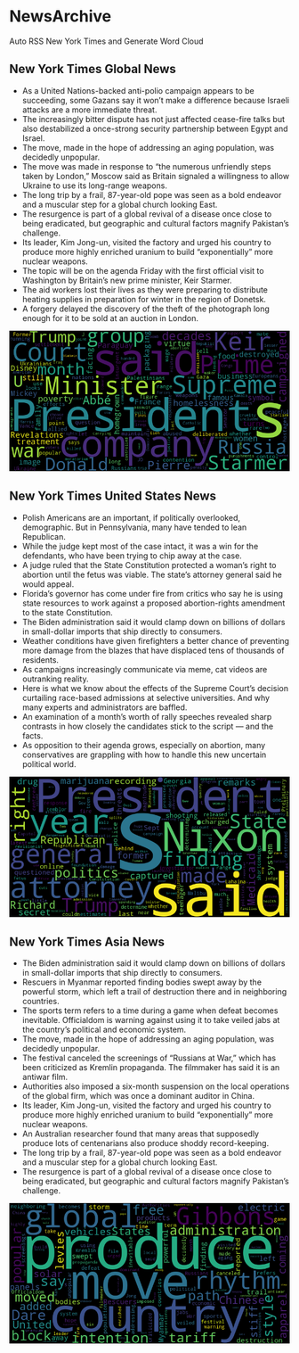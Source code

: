 # NewsArchive
Auto RSS New York Times and Generate Word Cloud

## New York Times Global News
* As a United Nations-backed anti-polio campaign appears to be succeeding, some Gazans say it won’t make a difference because Israeli attacks are a more immediate threat.
* The increasingly bitter dispute has not just affected cease-fire talks but also destabilized a once-strong security partnership between Egypt and Israel.
* The move, made in the hope of addressing an aging population, was decidedly unpopular.
* The move was made in response to “the numerous unfriendly steps taken by London,” Moscow said as Britain signaled a willingness to allow Ukraine to use its long-range weapons.
* The long trip by a frail, 87-year-old pope was seen as a bold endeavor and a muscular step for a global church looking East.
* The resurgence is part of a global revival of a disease once close to being eradicated, but geographic and cultural factors magnify Pakistan’s challenge.
* Its leader, Kim Jong-un, visited the factory and urged his country to produce more highly enriched uranium to build “exponentially” more nuclear weapons.
* The topic will be on the agenda Friday with the first official visit to Washington by Britain’s new prime minister, Keir Starmer.
* The aid workers lost their lives as they were preparing to distribute heating supplies in preparation for winter in the region of Donetsk.
* A forgery delayed the discovery of the theft of the photograph long enough for it to be sold at an auction in London.

![Global](./global.png)
## New York Times United States News
* Polish Americans are an important, if politically overlooked, demographic. But in Pennsylvania, many have tended to lean Republican.
* While the judge kept most of the case intact, it was a win for the defendants, who have been trying to chip away at the case.
* A judge ruled that the State Constitution protected a woman’s right to abortion until the fetus was viable. The state’s attorney general said he would appeal.
* Florida’s governor has come under fire from critics who say he is using state resources to work against a proposed abortion-rights amendment to the state Constitution.
* The Biden administration said it would clamp down on billions of dollars in small-dollar imports that ship directly to consumers.
* Weather conditions have given firefighters a better chance of preventing more damage from the blazes that have displaced tens of thousands of residents.
* As campaigns increasingly communicate via meme, cat videos are outranking reality.
* Here is what we know about the effects of the Supreme Court’s decision curtailing race-based admissions at selective universities. And why many experts and administrators are baffled.
* An examination of a month’s worth of rally speeches revealed sharp contrasts in how closely the candidates stick to the script — and the facts.
* As opposition to their agenda grows, especially on abortion, many conservatives are grappling with how to handle this new uncertain political world.

![US](./usnews.png)
## New York Times Asia News
* The Biden administration said it would clamp down on billions of dollars in small-dollar imports that ship directly to consumers.
* Rescuers in Myanmar reported finding bodies swept away by the powerful storm, which left a trail of destruction there and in neighboring countries.
* The sports term refers to a time during a game when defeat becomes inevitable. Officialdom is warning against using it to take veiled jabs at the country’s political and economic system.
* The move, made in the hope of addressing an aging population, was decidedly unpopular.
* The festival canceled the screenings of “Russians at War,” which has been criticized as Kremlin propaganda. The filmmaker has said it is an antiwar film.
* Authorities also imposed a six-month suspension on the local operations of the global firm, which was once a dominant auditor in China.
* Its leader, Kim Jong-un, visited the factory and urged his country to produce more highly enriched uranium to build “exponentially” more nuclear weapons.
* An Australian researcher found that many areas that supposedly produce lots of centenarians also produce shoddy record-keeping.
* The long trip by a frail, 87-year-old pope was seen as a bold endeavor and a muscular step for a global church looking East.
* The resurgence is part of a global revival of a disease once close to being eradicated, but geographic and cultural factors magnify Pakistan’s challenge.

![Asian](./asian.png)
